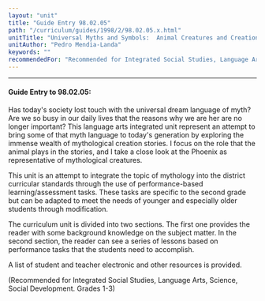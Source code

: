 ```yaml
---
layout: "unit"
title: "Guide Entry 98.02.05"
path: "/curriculum/guides/1998/2/98.02.05.x.html"
unitTitle: "Universal Myths and Symbols:  Animal Creatures and Creation"
unitAuthor: "Pedro Mendia-Landa"
keywords: ""
recommendedFor: "Recommended for Integrated Social Studies, Language Arts, Science, Social Development.  Grades 1-3"
---
```

<body>
<hr/>
 <h4>
  Guide Entry to 98.02.05:
 </h4>
 Has today's society lost touch with the universal dream language of myth?  Are we so busy in our daily lives that the reasons why we are her are no longer important?  This language arts integrated unit represent an attempt to bring some of that myth language to today's generation by exploring the immense wealth of mythological creation stories.  I focus on the role that the animal plays in the stories, and I take a close look at the Phoenix as representative of mythological creatures.
 <p>
  This unit is an attempt to integrate the topic of mythology into the district curricular standards through the use of performance-based learning/assessment tasks.  These tasks are specific to the second grade but can be adapted to meet the needs of younger and especially older students through modification.
 </p>
 <p>
  The curriculum unit is divided into two sections.  The first one provides the reader with some background knowledge on the subject matter.  In the second section, the reader can see a series of lessons based on performance tasks that the students need to accomplish.
 </p>
 <p>
  A list of student and teacher electronic and other resources is provided.
 </p>
 <p>
  (Recommended for Integrated Social Studies, Language Arts, Science, Social Development.  Grades 1-3)
 </p>


</body>